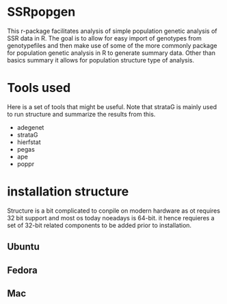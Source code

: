 # SSRpopgen
This r-package facilitates analysis of simple population genetic analysis of SSR data in R. The goal is to allow for easy import of genotypes from genotypefiles and then make use of some of the more commonly package for population genetic analysis in R to generate summary data. Other than basics summary it allows for population structure type of analysis.


# Tools used
Here is a set of tools that might be useful. Note that strataG is mainly used to run structure and summarize the results from this.
- adegenet
- strataG
- hierfstat
- pegas
- ape
- poppr

# installation structure
Structure is a bit complicated to conpile on modern hardware as ot requires 32 bit support and most os today noeadays is 64-bit. it hence requieres a set of 32-bit related components to be added prior to installation. 

## Ubuntu

## Fedora

## Mac
